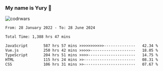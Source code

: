 ### My name is Yury 👋 
![codrwars](https://www.codewars.com/users/litury/badges/micro) 


<!--START_SECTION:waka-->

```txt
From: 28 January 2022 - To: 28 June 2024

Total Time: 1,388 hrs 47 mins

JavaScript       587 hrs 57 mins >>>>>>>>>>>--------------   42.34 %
Vue.js           250 hrs 42 mins >>>>>--------------------   18.05 %
TypeScript       204 hrs 51 mins >>>>---------------------   14.75 %
HTML             115 hrs 24 mins >>-----------------------   08.31 %
CSS              106 hrs 31 mins >>-----------------------   07.67 %
```

<!--END_SECTION:waka-->

